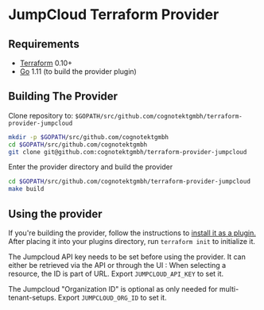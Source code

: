 # JumpCloud Terraform Provider

## Requirements

- [Terraform](https://www.terraform.io/downloads.html) 0.10+
- [Go](https://golang.org/doc/install) 1.11 (to build the provider plugin)

## Building The Provider

Clone repository to: `$GOPATH/src/github.com/cognotektgmbh/terraform-provider-jumpcloud`

```sh
mkdir -p $GOPATH/src/github.com/cognotektgmbh
cd $GOPATH/src/github.com/cognotektgmbh
git clone git@github.com:cognotektgmbh/terraform-provider-jumpcloud
```

Enter the provider directory and build the provider

```sh
cd $GOPATH/src/github.com/cognotektgmbh/terraform-provider-jumpcloud
make build
```

## Using the provider

If you're building the provider, follow the instructions to [install it as a plugin.](https://www.terraform.io/docs/plugins/basics.html#installing-a-plugin) After placing it into your plugins directory,  run `terraform init` to initialize it.

The Jumpcloud API key needs to be set before using the provider. It can either be retrieved via the API or through the UI : When selecting a resource, the ID is part of URL.
Export `JUMPCLOUD_API_KEY` to set it.

The Jumpcloud "Organization ID" is optional as only needed for multi-tenant-setups.
Export `JUMPCLOUD_ORG_ID` to set it.
